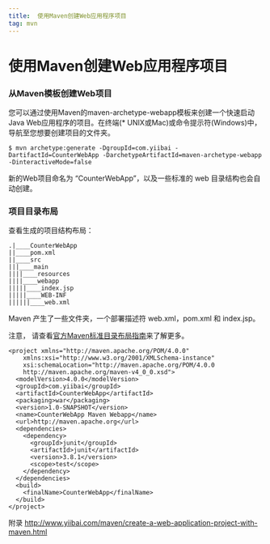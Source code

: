 ```yaml
---
title:  使用Maven创建Web应用程序项目
tag: mvn
---
```

<!-- toc -->
#  使用Maven创建Web应用程序项目

### 从Maven模板创建Web项目

您可以通过使用Maven的maven-archetype-webapp模板来创建一个快速启动Java Web应用程序的项目。在终端(* UNIX或Mac)或命令提示符(Windows)中，导航至您想要创建项目的文件夹。

```
$ mvn archetype:generate -DgroupId=com.yiibai -DartifactId=CounterWebApp -DarchetypeArtifactId=maven-archetype-webapp -DinteractiveMode=false
```

新的Web项目命名为 “CounterWebApp”，以及一些标准的 web 目录结构也会自动创建。

### 项目目录布局
查看生成的项目结构布局：

```
.|____CounterWebApp
||____pom.xml
||____src
|||____main
||||____resources
||||____webapp
|||||____index.jsp
|||||____WEB-INF
||||||____web.xml
```

Maven 产生了一些文件夹，一个部署描述符 web.xml，pom.xml 和 index.jsp。

注意，
请查看[官方Maven标准目录布局指南](http://maven.apache.org/guides/introduction/introduction-to-the-standard-directory-layout.html)来了解更多。

```
<project xmlns="http://maven.apache.org/POM/4.0.0" 
	xmlns:xsi="http://www.w3.org/2001/XMLSchema-instance"
  	xsi:schemaLocation="http://maven.apache.org/POM/4.0.0 
	http://maven.apache.org/maven-v4_0_0.xsd">
  <modelVersion>4.0.0</modelVersion>
  <groupId>com.yiibai</groupId>
  <artifactId>CounterWebApp</artifactId>
  <packaging>war</packaging>
  <version>1.0-SNAPSHOT</version>
  <name>CounterWebApp Maven Webapp</name>
  <url>http://maven.apache.org</url>
  <dependencies>
    <dependency>
      <groupId>junit</groupId>
      <artifactId>junit</artifactId>
      <version>3.8.1</version>
      <scope>test</scope>
    </dependency>
  </dependencies>
  <build>
    <finalName>CounterWebApp</finalName>
  </build>
</project>
```

附录
http://www.yiibai.com/maven/create-a-web-application-project-with-maven.html


